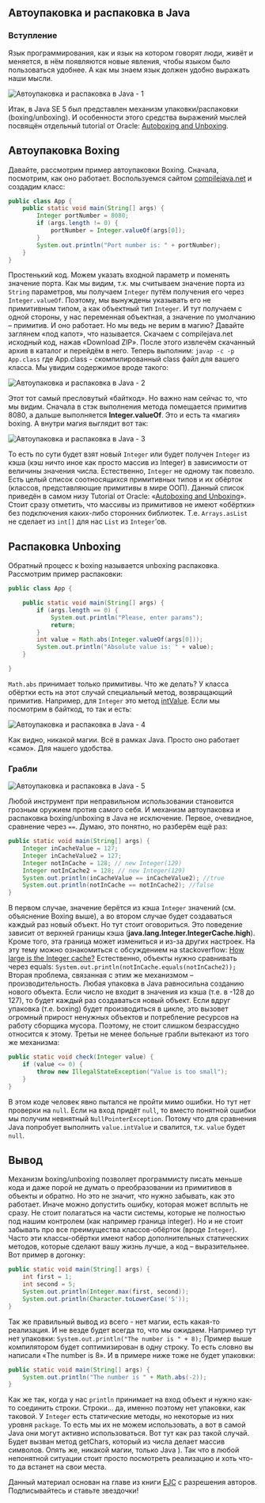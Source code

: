 ## Автоупаковка и распаковка в Java

### Вступление

Язык программирования, как и язык на котором говорят люди, живёт и меняется, в нём появляются новые явления, чтобы языком было пользоваться удобнее. А как мы знаем язык должен удобно выражать наши мысли.

![Автоупаковка и распаковка в Java - 1](https://user-images.githubusercontent.com/4215285/73676201-06836f00-46c5-11ea-9ad1-3d624932dc33.png)

Итак, в Java SE 5 был представлен механизм упаковки/распаковки (boxing/unboxing). И особенности этого средства выражений мыслей посвящён отдельный tutorial от Oracle: [Autoboxing and Unboxing](https://docs.oracle.com/javase/tutorial/java/data/autoboxing.html). <h2>Автоупаковка Boxing</h2>Давайте, рассмотрим пример автоупаковки Boxing. Сначала, посмотрим, как оно работает. Воспользуемся сайтом [compilejava.net](https://www.compilejava.net) и создадим класс:

```java
public class App {
    public static void main(String[] args) {
        Integer portNumber = 8080;
        if (args.length != 0) {
            portNumber = Integer.valueOf(args[0]);
        }
        System.out.println("Port number is: " + portNumber);
    }
}
```

Простенький код. Можем указать входной параметр и поменять значение порта. Как мы видим, т.к. мы считываем значение порта из `String` параметров, мы получаем `Integer` путём получения его через `Integer.valueOf`. Поэтому, мы вынуждены указывать его не примитивным типом, а как объектный тип `Integer`. И тут получаем с одной стороны, у нас переменная объектная, а значение по умолчанию – примитив. И оно работает. Но мы ведь не верим в магию? Давайте заглянем «под капот», что называется. Скачаем с compilejava.net исходный код, нажав «Download ZIP». После этого извлечём скачанный архив в каталог и перейдём в него. Теперь выполним: `javap -c -p App.class` где App.class - скомпилированный class файл для вашего класса. Мы увидим содержимое вроде такого:

![Автоупаковка и распаковка в Java - 2](https://user-images.githubusercontent.com/4215285/73676229-1438f480-46c5-11ea-8b9c-51f7ab3776d2.png)

Этот тот самый пресловутый «байткод». Но важно нам сейчас то, что мы видим. Сначала в стэк выполнения метода помещается примитив 8080, а дальше выполняется **Integer.valueOf**. Это и есть та «магия» boxing. А внутри магия выглядит вот так:

![Автоупаковка и распаковка в Java - 3](https://user-images.githubusercontent.com/4215285/73676245-1ac76c00-46c5-11ea-8c5a-5e5c2d3ff469.png)

То есть по сути будет взят новый `Integer` или будет получен `Integer` из кэша (кэш ничто иное как просто массив из Integer) в зависимости от величины значения числа. Естественно, `Integer` не одному так повезло. Есть целый список соотносящихся примитивных типов и их обёрток (классов, представляющие примитивы в мире ООП). Данный список приведён в самом низу Tutorial от Oracle: «[Autoboxing and Unboxing](https://docs.oracle.com/javase/tutorial/java/data/autoboxing.html)». Стоит сразу отметить, что массивы из примитивов не имеют «обёртки» без подключения каких-либо сторонних библиотек. Т.е. `Arrays.asList` не сделает из `int[]` для нас `List` из `Integer`’ов. <h2>Распаковка Unboxing</h2>Обратный процесс к boxing называется unboxing распаковка. Рассмотрим пример распаковки:

```java
public class App {

    public static void main(String[] args) {
        if (args.length == 0) {
            System.out.println("Please, enter params");
            return;
        }
      	int value = Math.abs(Integer.valueOf(args[0]));
        System.out.println("Absolute value is: " + value);
    }

}
```

`Math.abs` принимает только примитивы. Что же делать? У класса обёртки есть на этот случай специальный метод, возвращающий примитив. Например, для `Integer` это метод [intValue](https://docs.oracle.com/javase/8/docs/api/java/lang/Integer.html#intValue--). Если мы посмотрим в байткод, то так и есть:

![Автоупаковка и распаковка в Java - 4](https://user-images.githubusercontent.com/4215285/73676254-2024b680-46c5-11ea-8a8e-4f2b8147ef09.png)

Как видно, никакой магии. Всё в рамках Java. Просто оно работает «само». Для нашего удобства.

### Грабли

![Автоупаковка и распаковка в Java - 5](https://user-images.githubusercontent.com/4215285/73676263-2450d400-46c5-11ea-8c94-1f65834f99cb.png)

Любой инструмент при неправильном использовании становится грозным оружием против самого себя. И механизм автоупаковка и распаковка boxing/unboxing в Java не исключение. Первое, очевидное, сравнение через `==`. Думаю, это понятно, но разберём ещё раз:

```java
public static void main(String[] args) {
    Integer inCacheValue = 127;
    Integer inCacheValue2 = 127;
    Integer notInCache = 128; // new Integer(129)
    Integer notInCache2 = 128; // new Integer(129)
    System.out.println(inCacheValue == inCacheValue2); //true
    System.out.println(notInCache == notInCache2); //false
}
```

В первом случае, значение берётся из кэша `Integer` значений (см. объяснение Boxing выше), а во втором случае будет создаваться каждый раз новый объект. Но тут стоит оговориться. Это поведение зависит от верхней границы кэша (**java.lang.Integer.IntegerCache.high**). Кроме того, эта граница может измениться и из-за других настроек. На эту тему можно ознакомиться с обсуждением на stackoverflow: [How large is the Integer cache?](https://stackoverflow.com/questions/15052216/how-large-is-the-integer-cache) Естественно, объекты нужно сравнивать через equals: `System.out.println(notInCache.equals(notInCache2));` Вторая проблема, связанная с этим же механизмом – производительность. Любая упаковка в Java равносильна созданию нового объекта. Если число не входит в значения из кэша (т.е. в -128 до 127), то будет каждый раз создаваться новый объект. Если вдруг упаковка (т.е. boxing) будет производиться в цикле, это вызовет огромный прирост ненужных объектов и потребление ресурсов на работу сборщика мусора. Поэтому, не стоит слишком безрассудно относится к этому. Третьи не менее больные грабли вытекают из того же механизма:

```java
public static void check(Integer value) {
    if (value <= 0) {
        throw new IllegalStateException("Value is too small");
    }
}
```

В этом коде человек явно пытался не пройти мимо ошибки. Но тут нет проверки на `null`. Если на вход придёт `null`, то вместо понятной ошибки мы получим невнятный `NullPointerException`. Потому что для сравнения Java попробует выполнить `value.intValue` и свалится, т.к. `value` будет `null`. <h2>Вывод</h2>Механизм boxing/unboxing позволяет программисту писать меньше кода и даже порой не думать о преобразовании из примитивов в объекты и обратно. Но это не значит, что нужно забывать, как это работает. Иначе можно допустить ошибку, которая может всплыть не сразу. Не стоит полагаться на части системы, которые не полностью под нашим контролем (как например граница integer). Но и не стоит забывать про все преимущества классов-обёрток (вроде `Integer`). Часто эти классы-обёртки имеют набор дополнительных статических методов, которые сделают вашу жизнь лучше, а код – выразительнее. Вот пример в догонку:

```java
public static void main(String[] args) {
    int first = 1;
    int second = 5;
    System.out.println(Integer.max(first, second));
    System.out.println(Character.toLowerCase('S'));
}
```

Так же правильный вывод из всего - нет магии, есть какая-то реализация. И не везде будет всегда то, что мы ожидаем. Например тут нет упаковки: `System.out.println("The number is " + 8);` Пример выше компилятором будет соптимизирован в одну строку. То есть словно вы написали «The number is 8». И в примере ниже тоже не будет упаковки:

```java
public static void main(String[] args) {
    System.out.println("The number is " + Math.abs(-2));
}
```

Как же так, когда у нас `println` принимает на вход объект и нужно как-то соединить строки. Строки… да, именно поэтому нет упаковки, как таковой. У `Integer` есть статические методы, но некоторые из них уровня `package`. То есть мы их не можем использовать, а вот в самой Java они могут активно использоваться. Вот тут как раз такой случай. Будет вызван метод getChars, который из числа делает массив символов. Опять же, никакой магии, только Java ). Так что в любой непонятной ситуации стоит просто посмотреть реализацию и хоть что-то да встанет на свои места.

<p class="source">Данный материал основан на главе из книги <a href="https://github.com/vastap/EJC">EJC</a> с разрешения авторов. Подписывайтесь и ставьте звездочки!</p>